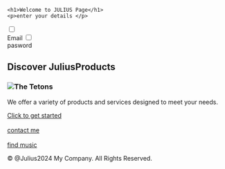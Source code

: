 <!DOCTYPE html>
<html lang="en">
<head>
  <meta charset="UTF-8">
  <meta name="viewport" content="width=device-width, initial-scale=1.0">
  <title>Simple Landing Page</title>
</head>
<body>
<head>
  
    <h1>Welcome to JULIUS Page</h1>
    <p>enter your details </p>
  </head>
  <form>
    <input type="checkbox"id="box1">
    <label for="box1">
     <br> Email</label>
    <input type="checkbox"id="box2">
    <label for="box2"></br>
      pasword</label>
  </form>
  

  <main>
    <section>
    <!--Show the landind page details-->
      <h2>Discover <b>Julius</b>Products</h2>
      <h3><img src="https://www.wildnatureimages.com/images/640/070620-014-The-Tetons.jpg" alt="The Tetons"></h3>
      <p>We offer a variety of products and services designed to meet your needs.</p>
      <a href="https://www.wildnatureimages.com/images/640/070620-014-The-Tetons.jpg">Click to get started</a>
      <nav>
        <br>
        <a href="0740584684">contact me</a>
      </br>
      <br>  <a href="tubidy.com">find music</a>
      </br>
      </nav>
    </section>
  </main>

  <footer>
    <p>&copy; @Julius2024 My Company. All Rights Reserved.</p>
  </footer>

</body>
</html>
